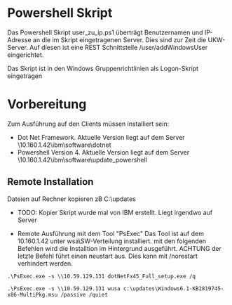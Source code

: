 # Powershell Skript
Das Powershell Skript user_zu_ip.ps1 überträgt Benutzernamen und IP-Adresse an die im Skript eingetragenen Server.
Dies sind zur Zeit die UKW-Server. Auf diesen ist eine REST Schnittstelle /user/addWindowsUser eingerichtet.

Das Skript ist in den Windows Gruppenrichtlinien als Logon-Skript eingetragen


# Vorbereitung
Zum Ausführung auf den Clients müssen installiert sein:
- Dot Net Framework. Aktuelle Version liegt auf dem Server \\10.160.1.42\ibm\software\dotnet
- Powershell Version 4. Aktuelle Version liegt auf dem Server \\10.160.1.42\ibm\software\update_powershell


## Remote Installation
Dateien auf Rechner kopieren zB C:\updates
- TODO: Kopier Skript wurde mal von IBM erstellt. Liegt irgendwo auf Server

- Remote Ausführung mit dem Tool "PsExec"
Das Tool ist auf dem 10.160.1.42 unter wsa\SW-Verteilung installiert.
mit den folgenden Befehlen wird die Installtion im Hintergrund ausgeführt.
ACHTUNG der letzte Befehl führt einen neustart aus. Dies kann mit /norestart verhindert werden.

```
.\PsExec.exe -s \\10.59.129.131 dotNetFx45_Full_setup.exe /q

.\PsExec.exe -s \\10.59.129.131 wusa c:\updates\Windows6.1-KB2819745-x86-MultiPkg.msu /passive /quiet
```
